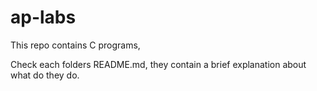 # ap-labs

This repo contains C programs,

Check each folders README.md, they contain a brief explanation about what do they do.
